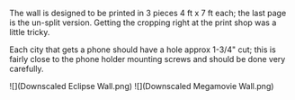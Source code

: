The wall is designed to be printed in 3 pieces 4 ft x 7 ft each; the last page
is the un-split version.  Getting the cropping right at the print shop was a
little tricky.

Each city that gets a phone should have a hole approx 1-3/4" cut; this is fairly
close to the phone holder mounting screws and should be done very carefully.

![](Downscaled Eclipse Wall.png)
![](Downscaled Megamovie Wall.png)
